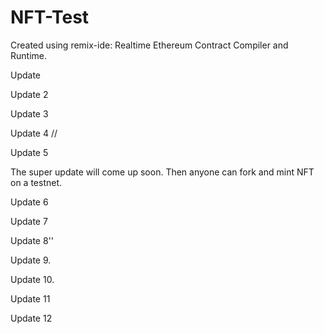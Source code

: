 # NFT-Test

Created using remix-ide: Realtime Ethereum Contract Compiler and Runtime.

Update 

Update 2

Update 3

Update 4 //

Update 5

The super update will come up soon. Then anyone can fork and mint NFT on a testnet. 

Update 6

Update 7

Update 8''

Update 9.

Update 10.

Update 11 

Update 12
